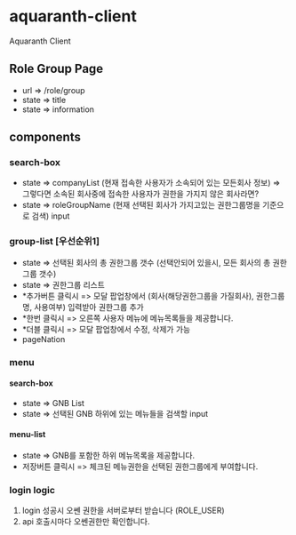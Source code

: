 # aquaranth-client
Aquaranth Client

## Role Group Page
- url => /role/group 
- state => title
- state => information

## components
### search-box
[//]: # (TODO : 권한그룹에 여러개의 회사가 등록되어 있을 수가 있나? 그렇다면 사용자는 여러회사의 관리자란 소린가?)
- state => companyList (현재 접속한 사용자가 소속되어 있는 모든회사 정보) 
=> 그렇다면 소속된 회사중에 접속한 사용자가 권한을 가지지 않은 회사라면?
- state => roleGroupName (현재 선택된 회사가 가지고있는 권한그룹명을 기준으로 검색) input

### group-list [우선순위1]
- state => 선택된 회사의 총 권한그룹 갯수 (선택안되어 있을시, 모든 회사의 총 권한그룹 갯수)
- state => 권한그룹 리스트
- *추가버튼 클릭시 => 모달 팝업창에서 (회사(해당권한그룹을 가질회사), 권한그룹명, 사용여부) 입력받아 권한그룹 추가
- *한번 클릭시 => 오른쪽 사용자 메뉴에 메뉴목록들을 제공합니다.
- *더블 클릭시 => 모달 팝업창에서 수정, 삭제가 가능
- pageNation

### menu
#### search-box
- state => GNB List
- state => 선택된 GNB 하위에 있는 메뉴들을 검색할 input

#### menu-list
- state => GNB를 포함한 하위 메뉴목록을 제공합니다.
- 저장버튼 클릭시 => 체크된 메뉴권한을 선택된 권한그룹에게 부여합니다.


### login logic
1. login 성공시 오쎈 권한을 서버로부터 받습니다 (ROLE_USER)
2. api 호출시마다 오쎈권한만 확인합니다.
